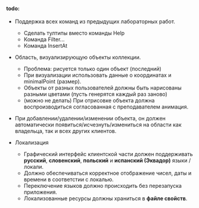 #### todo:
- Поддержка всех команд из предыдущих лабораторных работ.
    - Сделать тултипы вместо команды Help
    - Команда Filter...
    - Команда InsertAt
    
- Область, визуализирующую объекты коллекции.
    - Проблема: рисуется только один объект (последний)
    - При визуализации использовать данные о координатах и minimalPoint (размер).
    - Объекты от разных пользователей должны быть нарисованы разными цветами (пусть генерятся каждый раз заново)
    - (можно не делать) При отрисовке объекта должна воспроизводиться согласованная с преподавателем анимация.
    
- При добавлении/удалении/изменении объекта, он должен автоматически появиться/исчезнуть/измениться 
на области как владельца, так и всех других клиентов. 

- Локализация
    - Графический интерфейс клиентской части должен поддерживать __русский__, 
      __словенский__, __польский__ и __испанский (Эквадор)__ языки / локали.
    - Должно обеспечиваться корректное отображение чисел, даты и времени в соответстии с локалью. 
    - Переключение языков должно происходить без перезапуска приложения. 
    - Локализованные ресурсы должны храниться в __файле свойств__.